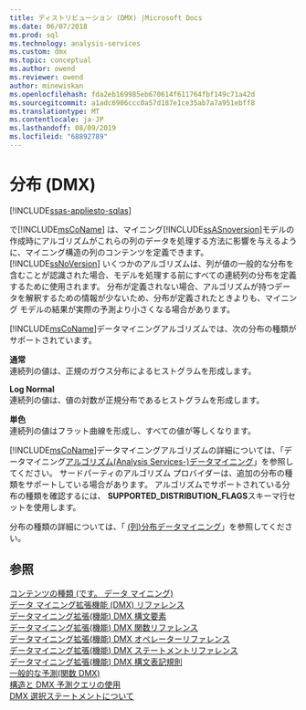 ```yaml
---
title: ディストリビューション (DMX) |Microsoft Docs
ms.date: 06/07/2018
ms.prod: sql
ms.technology: analysis-services
ms.custom: dmx
ms.topic: conceptual
ms.author: owend
ms.reviewer: owend
author: minewiskan
ms.openlocfilehash: fda2eb169985eb670614f611764fbf149c71a42d
ms.sourcegitcommit: a1adc6906ccc0a57d187e1ce35ab7a7a951ebff8
ms.translationtype: MT
ms.contentlocale: ja-JP
ms.lasthandoff: 08/09/2019
ms.locfileid: "68892789"
---
```

# <a name="distributions-dmx"></a>分布 (DMX)
[!INCLUDE[ssas-appliesto-sqlas](../includes/ssas-appliesto-sqlas.md)]

  で[!INCLUDE[msCoName](../includes/msconame-md.md)] は、マイニング[!INCLUDE[ssASnoversion](../includes/ssasnoversion-md.md)]モデルの作成時にアルゴリズムがこれらの列のデータを処理する方法に影響を与えるように、マイニング構造の列のコンテンツを定義できます。 [!INCLUDE[ssNoVersion](../includes/ssnoversion-md.md)] いくつかのアルゴリズムは、列が値の一般的な分布を含むことが認識された場合、モデルを処理する前にすべての連続列の分布を定義するために使用されます。 分布が定義されない場合、アルゴリズムが持つデータを解釈するための情報が少ないため、分布が定義されたときよりも、マイニング モデルの結果が実際の予測より小さくなる場合があります。  
  
 [!INCLUDE[msCoName](../includes/msconame-md.md)]データマイニングアルゴリズムでは、次の分布の種類がサポートされています。  
  
 **通常**  
 連続列の値は、正規のガウス分布によるヒストグラムを形成します。  
  
 **Log Normal**  
 連続列の値は、値の対数が正規分布であるヒストグラムを形成します。  
  
 **単色**  
 連続列の値はフラット曲線を形成し、すべての値が等しくなります。  
  
 [!INCLUDE[msCoName](../includes/msconame-md.md)]データマイニングアルゴリズムの詳細については、「データマイニング[アルゴリズム&#40;Analysis Services-&#41;データマイニング](https://docs.microsoft.com/analysis-services/data-mining/data-mining-algorithms-analysis-services-data-mining)」を参照してください。 サードパーティのアルゴリズム プロバイダーは、追加の分布の種類をサポートしている場合があります。 アルゴリズムでサポートされている分布の種類を確認するには、 **SUPPORTED_DISTRIBUTION_FLAGS**スキーマ行セットを使用します。  
  
 分布の種類の詳細については、「 [ &#40;列&#41;分布データマイニング](https://docs.microsoft.com/analysis-services/data-mining/column-distributions-data-mining)」を参照してください。  
  
## <a name="see-also"></a>参照  
 [コンテンツの種類 &#40;です。 データ マイニング&#41;](https://docs.microsoft.com/analysis-services/data-mining/content-types-data-mining)   
 [データ マイニング拡張機能 &#40;DMX&#41; リファレンス](../dmx/data-mining-extensions-dmx-reference.md)   
 [データマイニング拡張&#40;機能&#41; DMX 構文要素](../dmx/data-mining-extensions-dmx-syntax-elements.md)   
 [データマイニング拡張&#40;機能&#41; DMX 関数リファレンス](../dmx/data-mining-extensions-dmx-function-reference.md)   
 [データマイニング拡張&#40;機能&#41; DMX オペレーターリファレンス](../dmx/data-mining-extensions-dmx-operator-reference.md)   
 [データマイニング拡張&#40;機能&#41; DMX ステートメントリファレンス](../dmx/data-mining-extensions-dmx-statements.md)   
 [データマイニング拡張&#40;機能&#41; DMX 構文表記規則](../dmx/data-mining-extensions-dmx-syntax-conventions.md)   
 [一般的な予測&#40;関数 DMX&#41;](../dmx/general-prediction-functions-dmx.md)   
 [構造と DMX 予測クエリの使用](../dmx/structure-and-usage-of-dmx-prediction-queries.md)   
 [DMX 選択ステートメントについて](../dmx/understanding-the-dmx-select-statement.md)  
  
  
